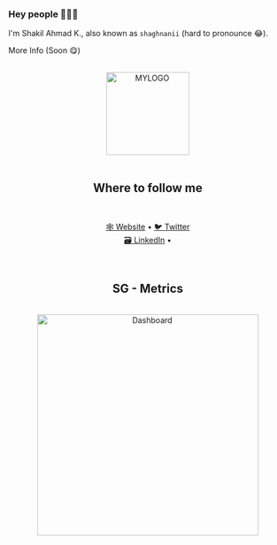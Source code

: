 ### Hey people 👋👋👋

I'm Shakil Ahmad K., also known as `shaghnanii` (hard to pronounce 😂).

More Info (Soon 😋)

<br>
<div align="center">
  <a href="https://www.shakeel.signupdemo.com" target="blank">
    <picture>
      <source srcset="https://raw.githubusercontent.com/shaghnanii/red-logo.png" media="(prefers-color-scheme: dark)">
      <img align="center" width="150px" alt="MYLOGO" src="https://raw.githubusercontent.com/manniL/static/main/logo-lightbulb-black-red.svg">
    </picture>
  </a>
</div>

<br>

<h2 align="center">Where to follow me</h2>
<br>
<p align="center">
  <a href="https://www.shakeel.signupdemo.com/" target="_blank">🕸 Website</a>
  &bull;
  <a href="https://twitter.com/shaghnanii" target="_blank">🐦 Twitter</a>
  <br>
  <a href="https://www.linkedin.com/in/shaghnanii/" target="_blank">🗃️ LinkedIn</a>
  &bull;
</p>

<br>

<h2 align="center">SG - Metrics</h2>

<br>

<div align="center">
  <img align="center" src="/will-be-available-soon.png" alt="Dashboard" width="400">
</div>
